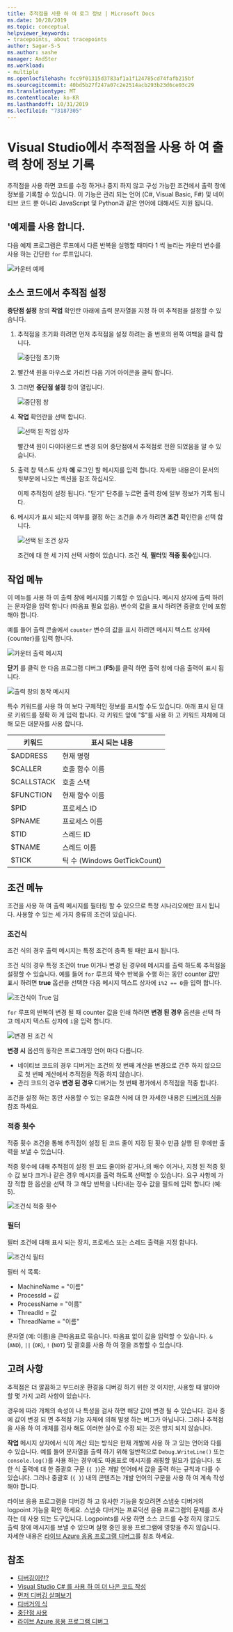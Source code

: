 ```yaml
---
title: 추적점을 사용 하 여 로그 정보 | Microsoft Docs
ms.date: 10/28/2019
ms.topic: conceptual
helpviewer_keywords:
- tracepoints, about tracepoints
author: Sagar-S-S
ms.author: sashe
manager: AndSter
ms.workload:
- multiple
ms.openlocfilehash: fcc9f01315d3783af1a1f124785cd74fafb215bf
ms.sourcegitcommit: 40bd5b27f247a07c2e2514acb293b23d6ce03c29
ms.translationtype: MT
ms.contentlocale: ko-KR
ms.lasthandoff: 10/31/2019
ms.locfileid: "73187305"
---
```

# <a name="log-info-to-the-output-window-using-tracepoints-in-visual-studio"></a>Visual Studio에서 추적점을 사용 하 여 출력 창에 정보 기록

추적점을 사용 하면 코드를 수정 하거나 중지 하지 않고 구성 가능한 조건에서 출력 창에 정보를 기록할 수 있습니다. 이 기능은 관리 되는 언어 (C#, Visual Basic, F#) 및 네이티브 코드 뿐 아니라 JavaScript 및 Python과 같은 언어에 대해서도 지원 됩니다.

## <a name="let39s-take-an-example"></a>&#39;예제를 사용 합니다.

다음 예제 프로그램은 루프에서 다른 반복을 실행할 때마다 1 씩 늘리는 카운터 변수를 사용 하는 간단한 `for` 루프입니다.

![카운터 예제](../debugger/media/counterexample.png "카운터 예제")

## <a name="set-tracepoints-in-source-code"></a>소스 코드에서 추적점 설정

**중단점 설정** 창의 **작업** 확인란 아래에 출력 문자열을 지정 하 여 추적점을 설정할 수 있습니다.

1. 추적점을 초기화 하려면 먼저 추적점을 설정 하려는 줄 번호의 왼쪽 여백을 클릭 합니다.

   ![중단점 초기화](../debugger/media/breakpointinitialization.png "중단점 초기화")

2. 빨간색 원을 마우스로 가리킨 다음 기어 아이콘을 클릭 합니다.
3. 그러면 **중단점 설정** 창이 열립니다.

   ![중단점 창](../debugger/media/breakpointwindow.png "중단점 창")

4. **작업** 확인란을 선택 합니다.

   ![선택 된 작업 상자](../debugger/media/checkedactionsbox.png "선택 된 작업 상자")

   빨간색 원이 다이아몬드로 변경 되어 중단점에서 추적점로 전환 되었음을 알 수 있습니다.

5. 출력 창 텍스트 상자 **에** 로그인 할 메시지를 입력 합니다. 자세한 내용은이 문서의 뒷부분에 나오는 섹션을 참조 하십시오.

   이제 추적점이 설정 됩니다. &quot;닫기&quot; 단추를 누르면 출력 창에 일부 정보가 기록 됩니다.

6. 메시지가 표시 되는지 여부를 결정 하는 조건을 추가 하려면 **조건** 확인란을 선택 합니다.

   ![선택 된 조건 상자](../debugger/media/checkedconditionsbox.png "선택 된 조건 상자")

   조건에 대 한 세 가지 선택 사항이 있습니다. 조건 **식**, **필터**및 **적중 횟수**입니다.

## <a name="actions-menu"></a>작업 메뉴

이 메뉴를 사용 하 여 출력 창에 메시지를 기록할 수 있습니다. 메시지 상자에 출력 하려는 문자열을 입력 합니다 (따옴표 필요 없음). 변수의 값을 표시 하려면 중괄호 안에 포함 해야 합니다.

예를 들어 출력 콘솔에서 `counter` 변수의 값을 표시 하려면 메시지 텍스트 상자에 {counter}를 입력 합니다.

![카운터 출력 메시지](../debugger/media/counteroutputmessage.png "카운터 출력 메시지")

**닫기** 를 클릭 한 다음 프로그램 디버그 (**F5**)를 클릭 하면 출력 창에 다음 출력이 표시 됩니다.

![출력 창의 동작 메시지](../debugger/media/actionsmessageinoutputwindow.png "출력 창의 동작 메시지")

특수 키워드를 사용 하 여 보다 구체적인 정보를 표시할 수도 있습니다. 아래 표시 된 대로 키워드를 정확 하 게 입력 합니다. 각 키워드 앞에 "$"를 사용 하 고 키워드 자체에 대해 모든 대문자를 사용 합니다.

| 키워드 | 표시 되는 내용 |
| --- | --- |
| $ADDRESS | 현재 명령 |
| $CALLER | 호출 함수 이름 |
| $CALLSTACK | 호출 스택 |
| $FUNCTION | 현재 함수 이름 |
| $PID | 프로세스 ID |
| $PNAME | 프로세스 이름 |
| $TID | 스레드 ID |
| $TNAME   | 스레드 이름 |
| $TICK | 틱 수 (Windows GetTickCount) |

## <a name="conditions-menu"></a>조건 메뉴

조건을 사용 하 여 출력 메시지를 필터링 할 수 있으므로 특정 시나리오에만 표시 됩니다. 사용할 수 있는 세 가지 종류의 조건이 있습니다.

### <a name="conditional-expression"></a>조건식
조건 식의 경우 출력 메시지는 특정 조건이 충족 될 때만 표시 됩니다.

조건 식의 경우 특정 조건이 true 이거나 변경 된 경우에 메시지를 출력 하도록 추적점을 설정할 수 있습니다. 예를 들어 `for` 루프의 짝수 반복을 수행 하는 동안 counter 값만 표시 하려면 **true** 옵션을 선택한 다음 메시지 텍스트 상자에 `i%2 == 0`을 입력 합니다.

![조건식이 True 임](../debugger/media/conditionalexpressionistrue.png "조건식이 True 임")

`for` 루프의 반복이 변경 될 때 counter 값을 인쇄 하려면 **변경 된 경우** 옵션을 선택 하 고 메시지 텍스트 상자에 `i`을 입력 합니다.

![변경 된 조건 식](../debugger/media/conditionalexpressionwhenchanged.png "변경 된 조건 식")

**변경 시** 옵션의 동작은 프로그래밍 언어 마다 다릅니다.

- 네이티브 코드의 경우 디버거는 조건의 첫 번째 계산을 변경으로 간주 하지 않으므로 첫 번째 계산에서 추적점을 적중 하지 않습니다.
- 관리 코드의 경우 **변경 된 경우** 디버거는 첫 번째 평가에서 추적점을 적중 합니다.

조건을 설정 하는 동안 사용할 수 있는 유효한 식에 대 한 자세한 내용은 [디버거의 식](expressions-in-the-debugger.md)을 참조 하세요.

### <a name="hit-count"></a>적중 횟수
적중 횟수 조건을 통해 추적점이 설정 된 코드 줄이 지정 된 횟수 만큼 실행 된 후에만 출력을 보낼 수 있습니다.

적중 횟수에 대해 추적점이 설정 된 코드 줄이와 같거나,의 배수 이거나, 지정 된 적중 횟수 값 보다 크거나 같은 경우 메시지를 출력 하도록 선택할 수 있습니다. 요구 사항에 가장 적합 한 옵션을 선택 하 고 해당 반복을 나타내는 정수 값을 필드에 입력 합니다 (예: 5).

![조건식 적중 횟수](../debugger/media/conditionalexpressionhitcount.png "조건식 적중 횟수")

### <a name="filter"></a>필터
필터 조건에 대해 표시 되는 장치, 프로세스 또는 스레드 출력을 지정 합니다.

![조건식 필터](../debugger/media/conditionalexpressionfilter.png "조건식 필터")

필터 식 목록:

- MachineName = "이름"
- ProcessId = 값
- ProcessName = "이름"
- ThreadId = 값
- ThreadName = "이름"

문자열 (예: 이름)을 큰따옴표로 묶습니다. 따옴표 없이 값을 입력할 수 있습니다. `&` (`AND`), `||` (`OR`), `!` (`NOT`) 및 괄호를 사용 하 여 절을 조합할 수 있습니다.

## <a name="considerations"></a>고려 사항

추적점은 더 깔끔하고 부드러운 환경을 디버깅 하기 위한 것 이지만, 사용할 때 알아야 할 몇 가지 고려 사항이 있습니다.

경우에 따라 개체의 속성이 나 특성을 검사 하면 해당 값이 변경 될 수 있습니다. 검사 중에 값이 변경 되 면 추적점 기능 자체에 의해 발생 하는 버그가 아닙니다. 그러나 추적점을 사용 하 여 개체를 검사 해도 이러한 실수로 수정 되는 것은 방지 되지 않습니다.

**작업** 메시지 상자에서 식이 계산 되는 방식은 현재 개발에 사용 하 고 있는 언어와 다를 수 있습니다. 예를 들어 문자열을 출력 하기 위해 일반적으로 `Debug.WriteLine()` 또는 `console.log()`를 사용 하는 경우에도 따옴표로 메시지를 래핑할 필요가 없습니다. 또한 식 출력에 대 한 중괄호 구문 (`{ }`)은 개발 언어에서 값을 출력 하는 규칙과 다를 수 있습니다. 그러나 중괄호 (`{ }`) 내의 콘텐츠는 개발 언어의 구문을 사용 하 여 계속 작성 해야 합니다.

라이브 응용 프로그램을 디버깅 하 고 유사한 기능을 찾으려면 스냅숏 디버거의 logpoint 기능을 확인 하세요. 스냅숏 디버거는 프로덕션 응용 프로그램의 문제를 조사 하는 데 사용 되는 도구입니다. Logpoints를 사용 하면 소스 코드를 수정 하지 않고도 출력 창에 메시지를 보낼 수 있으며 실행 중인 응용 프로그램에 영향을 주지 않습니다. 자세한 내용은 [라이브 Azure 응용 프로그램 디버그](../debugger/debug-live-azure-applications.md)를 참조 하세요.

## <a name="see-also"></a>참조

- [디버깅이란?](../debugger/what-is-debugging.md)
- [Visual Studio C# 를 사용 하 여 더 나은 코드 작성](../debugger/write-better-code-with-visual-studio.md)
- [먼저 디버깅 살펴보기](../debugger/debugger-feature-tour.md)
- [디버거의 식](expressions-in-the-debugger.md)
- [중단점 사용](../debugger/using-breakpoints.md)
- [라이브 Azure 응용 프로그램 디버그](../debugger/debug-live-azure-applications.md)
